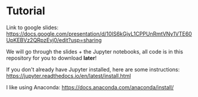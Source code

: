 # Tutorial

Link to google slides:
https://docs.google.com/presentation/d/10IS6kGjyL1CPPUnRmtVNy1VTE60UpKEBVz2QRpzEvj0/edit?usp=sharing

We will go through the slides + the Jupyter notebooks, all code is in this repository for you to download **later**!

If you don't already have Jupyter installed, here are some instructions: 
https://jupyter.readthedocs.io/en/latest/install.html

I like using Anaconda:
https://docs.anaconda.com/anaconda/install/

